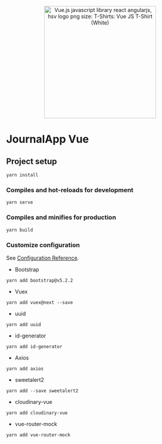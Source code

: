 <p align="center">
  <img alt="Vue.js javascript library react angularjs, hsv logo png size: T-Shirts: Vue JS T-Shirt (White)" onerror="this.onerror=null;this.src='https://i2.wp.com/coder.clothing/images/stories/virtuemart/product/vuejs-logo.png';" src="https://tse3.mm.bing.net/th?id=OIP.L4Fbo6gEQTCSpVZmgabUcgAAAA&amp;pid=Api" width="300">
</p>

# JournalApp Vue

## Project setup
```
yarn install
```

### Compiles and hot-reloads for development
```
yarn serve
```

### Compiles and minifies for production
```
yarn build
```

### Customize configuration
See [Configuration Reference](https://cli.vuejs.org/config/).

* Bootstrap
```
yarn add bootstrap@v5.2.2
```
* Vuex
```
yarn add vuex@next --save
```
* uuid
```
yarn add uuid
```
* id-generator
```
yarn add id-generator
```
* Axios
```
yarn add axios
```
* sweetalert2
```
yarn add --save sweetalert2
```
* cloudinary-vue
```
yarn add cloudinary-vue
```
* vue-router-mock
```
yarn add vue-router-mock
```
